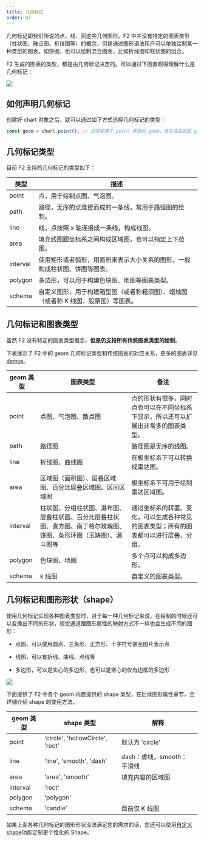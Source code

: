 ```yaml
---
title: 几何标记
order: 97
---
```


几何标记即我们所说的点、线、面这些几何图形。F2 中并没有特定的图表类型（柱状图、散点图、折线图等）的概念，但是通过图形语法用户可以单独绘制某一种类型的图表，如饼图，也可以绘制混合图表，比如折线图和柱状图的组合。

F2 生成的图表的类型，都是由几何标记决定的。可以通过下图直观得理解什么是几何标记：

![](https://gw.alipayobjects.com/zos/rmsportal/ffXoDNzwnXNHoaxtjbfY.png#width=)

## 如何声明几何标记

创建好 chart 对象之后，就可以通过如下方式选择几何标记的类型：

```javascript
const geom = chart.point(); // 这里使用了 point 类型的 geom，该方法会返回 geom 对象
```

## 几何标记类型

目前 F2 支持的几何标记的类型如下：

| **类型** | **描述**                                                                            |
| -------- | ----------------------------------------------------------------------------------- |
| point    | 点，用于绘制点图、气泡图。                                                          |
| path     | 路径，无序的点连接而成的一条线，常用于路径图的绘制。                                |
| line     | 线，点按照 x 轴连接成一条线，构成线图。                                             |
| area     | 填充线图跟坐标系之间构成区域图，也可以指定上下范围。                                |
| interval | 使用矩形或者弧形，用面积来表示大小关系的图形，一般构成柱状图、饼图等图表。          |
| polygon  | 多边形，可以用于构建色块图、地图等图表类型。                                        |
| schema   | 自定义图形，用于构建箱型图（或者称箱须图）、蜡烛图（或者称 K 线图、股票图）等图表。 |

## 几何标记和图表类型

虽然 F2 没有特定的图表类型概念，**但是仍支持所有传统图表类型的绘制**。

下表展示了 F2 中的 geom 几何标记类型和传统图表的对应关系，更多的图表详见[demos](/zh/examples)。

| **geom 类型** | **图表类型**                                                                                                         | **备注**                                                                             |
| ------------- | -------------------------------------------------------------------------------------------------------------------- | ------------------------------------------------------------------------------------ |
| point         | 点图、气泡图、散点图                                                                                                 | 点的形状有很多，同时点也可以在不同坐标系下显示，所以还可以扩展出非常多的图表类型。   |
| path          | 路径图                                                                                                               | 路径图是无序的线图。                                                                 |
| line          | 折线图、曲线图                                                                                                       | 在极坐标系下可以转换成雷达图。                                                       |
| area          | 区域图（面积图）、层叠区域图、百分比层叠区域图、区间区域图                                                           | 极坐标系下可用于绘制雷达区域图。                                                     |
| interval      | 柱状图、分组柱状图、瀑布图、层叠柱状图、百分比层叠柱状图、直方图、南丁格尔玫瑰图、饼图、条形环图（玉缺图）、漏斗图等 | 通过坐标系的转置、变化，可以生成各种常见的图表类型；所有的图表都可以进行层叠、分组。 |
| polygon       | 色块图、地图                                                                                                         | 多个点可以构成多边形。                                                               |
| schema        | k 线图                                                                                                               | 自定义的图表类型。                                                                   |

## 几何标记和图形形状（shape）

使用几何标记实现各种图表类型时，对于每一种几何标记来说，在绘制的时候还可以变换出不同的形状，视觉通道跟图形属性的映射方式不一样也会生成不同的图形：

- 点图，可以使用圆点、三角形、正方形、十字符号甚至图片表示点

- 线图，可以有折线、曲线、点线等

- 多边形，可以是实心的多边形，也可以是空心的仅有边框的多边形

![](https://zos.alipayobjects.com/rmsportal/WvfnQeKUnHGVSRg.png#width=)

下面提供了 F2 中各个 geom 内置提供的 shape 类型，在后续图形属性章节，会详细介绍 shape 的使用方法。

| **geom 类型** | **shape 类型**                   | **解释**                    |
| ------------- | -------------------------------- | --------------------------- |
| point         | 'circle', 'hollowCircle', 'rect' | 默认为 'circle'             |
| line          | 'line', 'smooth', 'dash'         | dash：虚线，smooth： 平滑线 |
| area          | 'area', 'smooth'                 | 填充内容的区域图            |
| interval      | 'rect'                           |                             |
| polygon       | 'polygon'                        |                             |
| schema        | 'candle'                         | 目前仅 K 线图               |

如果上面各种几何标记的图形形状没法满足您的需求的话，您还可以使用[自定义 shape](https://www.yuque.com/antv/f2/api-shape)功能定制更个性化的 Shape。
